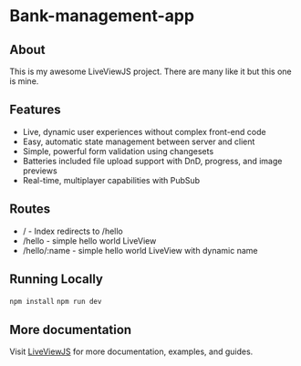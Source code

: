 # Bank-management-app

## About
This is my awesome LiveViewJS project. There are many like it but this one is mine.

## Features
* Live, dynamic user experiences without complex front-end code
* Easy, automatic state management between server and client
* Simple, powerful form validation using changesets
* Batteries included file upload support with DnD, progress, and image previews
* Real-time, multiplayer capabilities with PubSub

## Routes
* / - Index redirects to /hello
* /hello - simple hello world LiveView
* /hello/:name - simple hello world LiveView with dynamic name

## Running Locally
`npm install`
`npm run dev`

## More documentation
Visit [LiveViewJS](https://liveviewjs.com) for more documentation, examples, and guides.

